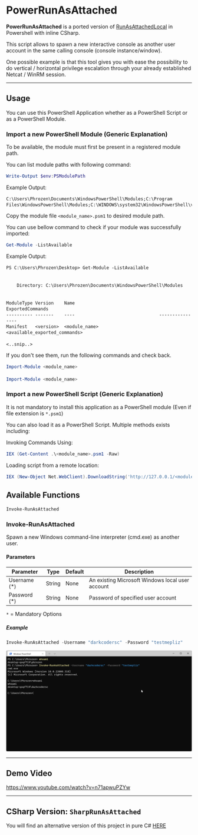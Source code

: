 # PowerRunAsAttached

**PowerRunAsAttached** is a ported version of [RunAsAttachedLocal](https://github.com/DarkCoderSc/run-as-attached-local) in Powershell with inline CSharp.

This script allows to spawn a new interactive console as another user account in the same calling console (console instance/window).

One possible example is that this tool gives you with ease the possibility to do vertical / horizontal privilege escalation through your already established Netcat / WinRM session.

---

## Usage

You can use this PowerShell Application whether as a PowerShell Script or as a PowerShell Module.

### Import a new PowerShell Module (Generic Explanation)

To be available, the module must first be present in a registered module path.

You can list module paths with following command:

```powershell
Write-Output $env:PSModulePath
```

Example Output:

```
C:\Users\Phrozen\Documents\WindowsPowerShell\Modules;C:\Program Files\WindowsPowerShell\Modules;C:\WINDOWS\system32\WindowsPowerShell\v1.0\Modules
```

Copy the module file `<module_name>.psm1` to desired module path.

You can use bellow command to check if your module was successfully imported:

```powershell
Get-Module -ListAvailable
```

Example Output:

```
PS C:\Users\Phrozen\Desktop> Get-Module -ListAvailable


    Directory: C:\Users\Phrozen\Documents\WindowsPowerShell\Modules


ModuleType Version    Name                                ExportedCommands
---------- -------    ----                                ----------------
Manifest   <version>  <module_name>                       <available_exported_commands>

<..snip..>
```

If you don't see them, run the following commands and check back.

```powershell
Import-Module <module_name>

Import-Module <module_name>
```

### Import a new PowerShell Script (Generic Explanation)

It is not mandatory to install this application as a PowerShell module (Even if file extension is `*.psm1`)

You can also load it as a PowerShell Script. Multiple methods exists including:

Invoking Commands Using:

```powershell
IEX (Get-Content .\<module_name>.psm1 -Raw)
```

Loading script from a remote location: 

```powershell
IEX (New-Object Net.WebClient).DownloadString('http://127.0.0.1/<module_name>.psm1')
```

## Available Functions

```powershell
Invoke-RunAsAttached
```

### Invoke-RunAsAttached

Spawn a new Windows command-line interpreter (cmd.exe) as another user.

#### Parameters


| Parameter          | Type             | Default    | Description  |
|--------------------|------------------|------------|--------------|
| Username (*)       | String           | None       | An existing Microsoft Windows local user account  |
| Password (*)       | String           | None       | Password of specified user account |

`*` = Mandatory Options

##### Example

```powershell
Invoke-RunAsAttached -Username "darkcodersc" -Password "testmepliz"
```

![Example](images/example.png)

---

## Demo Video

https://www.youtube.com/watch?v=n71apwuPZYw

---

## CSharp Version: `SharpRunAsAttached`

You will find an alternative version of this project in pure C# [HERE](https://gist.github.com/DarkCoderSc/60a18484fbda7bbb2a1ec0f2b1d42cb7#file-sharprunasattached-cs)
